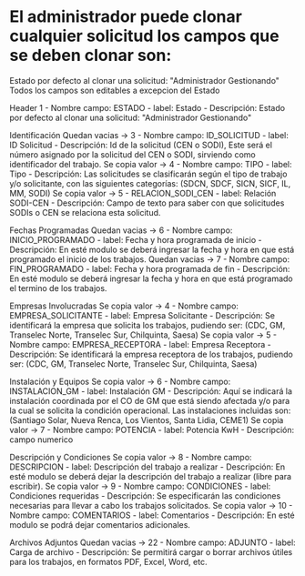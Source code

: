 # El administrador puede clonar cualquier solicitud los campos que se deben clonar son: 

Estado por defecto al clonar una solicitud: "Administrador Gestionando"
Todos los campos son editables a excepcion del Estado

Header
1 - Nombre campo: ESTADO - label: Estado - Descripción: Estado por defecto al clonar una solicitud: "Administrador Gestionando"

Identificación
Quedan vacias -> 3 - Nombre campo: ID_SOLICITUD - label: ID Solicitud - Descripción: Id de la solicitud (CEN o SODI), Este será el número asignado por la solicitud del CEN o SODI, sirviendo como identificador del trabajo.
Se copia valor -> 4 - Nombre campo: TIPO - label: Tipo - Descripción: Las solicitudes se clasificarán según el tipo de trabajo y/o solicitante, con las siguientes categorías: (SDCN, SDCF, SICN, SICF, IL, MM, SODI)
Se copia valor -> 5 - RELACION_SODI_CEN - label: Relación SODI-CEN - Descripción: Campo de texto para saber con que solicitudes SODIs o CEN se relaciona esta solicitud.

Fechas Programadas
Quedan vacias -> 6 - Nombre campo: INICIO_PROGRAMADO - label: Fecha y hora programada de inicio - Descripción: En esté modulo se deberá ingresar la fecha y hora en que está programado el inicio de los trabajos.
Quedan vacias -> 7 - Nombre campo: FIN_PROGRAMADO - label: Fecha y hora programada de fin - Descripción: En esté modulo se deberá ingresar la fecha y hora en que está programado el termino de los trabajos.

Empresas Involucradas
Se copia valor -> 4 - Nombre campo: EMPRESA_SOLICITANTE - label: Empresa Solicitante - Descripción: Se identificará la empresa que solicita los trabajos, pudiendo ser: (CDC, GM, Transelec Norte, Transelec Sur, Chilquinta, Saesa)
Se copia valor -> 5 - Nombre campo: EMPRESA_RECEPTORA - label: Empresa Receptora - Descripción: Se identificará la empresa receptora de los trabajos, pudiendo ser: (CDC, GM, Transelec Norte, Transelec Sur, Chilquinta, Saesa)

Instalación y Equipos
Se copia valor -> 6 - Nombre campo: INSTALACION_GM - label: Instalación GM - Descripción: Aquí se indicará la instalación coordinada por el CO de GM que está siendo afectada y/o para la cual se solicita la condición operacional. Las instalaciones incluidas son: (Santiago Solar, Nueva Renca, Los Vientos, Santa Lidia, CEME1)
Se copia valor -> 7 - Nombre campo: POTENCIA - label: Potencia KwH - Descripción: campo numerico

Descripción y Condiciones
Se copia valor -> 8 - Nombre campo: DESCRIPCION - label: Descripción del trabajo a realizar - Descripción: En esté modulo se deberá dejar la descripción del trabajo a realizar (libre para escribir).
Se copia valor -> 9 - Nombre campo: CONDICIONES - label: Condiciones requeridas - Descripción: Se especificarán las condiciones necesarias para llevar a cabo los trabajos solicitados.
Se copia valor -> 10 - Nombre campo: COMENTARIOS - label: Comentarios - Descripción: En esté modulo se podrá dejar comentarios adicionales.

Archivos Adjuntos
Quedan vacias -> 22 - Nombre campo: ADJUNTO - label: Carga de archivo - Descripción: Se permitirá cargar o borrar archivos útiles para los trabajos, en formatos PDF, Excel, Word, etc.